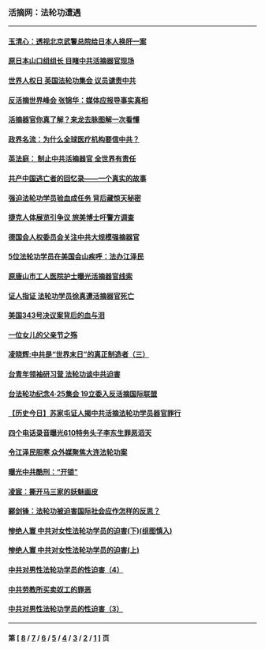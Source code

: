 ### 活摘网：法轮功遭遇
---
#### [玉清心：透视北京武警总院给日本人换肝一案](../../pages/nf5881/n13771978.md?03270430) 
#### [原日本山口组组长 目睹中共活摘器官现场](../../pages/nf5881/n13767360.md?03270430) 
#### [世界人权日 英国法轮功集会 议员谴责中共](../../pages/nf5881/n13431763.md?03270430) 
#### [反活摘世界峰会 张锦华：媒体应报导事实真相](../../pages/nf5881/n13278502.md?03270430) 
#### [活摘器官你真了解？来龙去脉图解一次看懂](../../pages/nf5881/n13013820.md?03270430) 
#### [政界名流：为什么全球医疗机构要信中共？](../../pages/nf5881/n11945479.md?03270430) 
#### [英法庭： 制止中共活摘器官 全世界有责任](../../pages/nf5881/n11330691.md?03270430) 
#### [共产中国逃亡者的回忆录——一个真实的故事](../../pages/nf5881/n10918649.md?03270430) 
#### [强迫法轮功学员验血成任务 背后藏惊天秘密](../../pages/nf5881/n4252384.md?03270430) 
#### [捷克人体展览引争议 旅美博士吁警方调查](../../pages/nf5881/n9429187.md?03270430) 
#### [德国会人权委员会关注中共大规模强摘器官](../../pages/nf5881/n8418950.md?03270430) 
#### [5位法轮功学员在美国会山疾呼：法办江泽民](../../pages/nf5881/n8101519.md?03270430) 
#### [原唐山市工人医院护士曝光活摘器官线索](../../pages/nf5881/n8076384.md?03270430) 
#### [证人指证 法轮功学员徐真遭活摘器官死亡](../../pages/nf5881/n8042467.md?03270430) 
#### [美国343号决议案背后的血与泪](../../pages/nf5881/n8020684.md?03270430) 
#### [一位女儿的父亲节之殇](../../pages/nf5881/n8014122.md?03270430) 
#### [凌晓辉:中共是“世界末日”的真正制造者（三）](../../pages/nf5881/n4210333.md?03270430) 
#### [台青年领袖研习营 法轮功谈中共迫害](../../pages/nf5881/n4141857.md?03270430) 
#### [台法轮功纪念4‧25集会 19立委入反活摘国际联盟](../../pages/nf5881/n4141821.md?03270430) 
#### [【历史今日】苏家屯证人揭中共活摘法轮功学员器官罪行](../../pages/nf5881/n4135912.md?03270430) 
#### [四个电话录音曝光610特务头子李东生罪恶滔天](../../pages/nf5881/n4040060.md?03270430) 
#### [令江泽民胆寒 众外媒聚焦大连法轮功案](../../pages/nf5881/n3932671.md?03270430) 
#### [曝光中共酷刑：“开锁”](../../pages/nf5881/n3889373.md?03270430) 
#### [凌宸：撕开马三家的妖魅画皮](../../pages/nf5881/n3849369.md?03270430) 
#### [郦剑锋：法轮功被迫害国际社会应作怎样的反思？](../../pages/nf5881/n3824560.md?03270430) 
#### [惨绝人寰 中共对女性法轮功学员的迫害(下)(组图慎入)](../../pages/nf5881/n3816285.md?03270430) 
#### [惨绝人寰 中共对女性法轮功学员的迫害(上)](../../pages/nf5881/n3815374.md?03270430) 
#### [中共对男性法轮功学员的性迫害（4）](../../pages/nf5881/n3769144.md?03270430) 
#### [中共劳教所买卖奴工的罪恶](../../pages/nf5881/n3769378.md?03270430) 
#### [中共对男性法轮功学员的性迫害（3）](../../pages/nf5881/n3768231.md?03270430) 

---
#### 第 [ [8](./8.md?03270430) / [7](./7.md?03270430) / [6](./6.md?03270430) / [5](./5.md?03270430) / [4](./4.md?03270430) / [3](./3.md?03270430) / [2](./2.md?03270430) / [1](./1.md?03270430) ] 页
